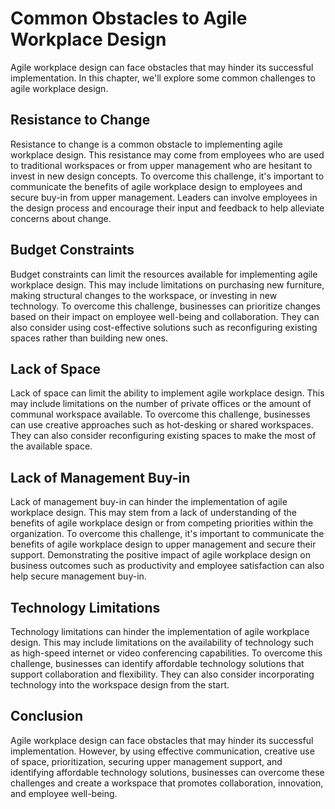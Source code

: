 # Common Obstacles to Agile Workplace Design

Agile workplace design can face obstacles that may hinder its successful implementation. In this chapter, we'll explore some common challenges to agile workplace design.

Resistance to Change
--------------------

Resistance to change is a common obstacle to implementing agile workplace design. This resistance may come from employees who are used to traditional workspaces or from upper management who are hesitant to invest in new design concepts. To overcome this challenge, it's important to communicate the benefits of agile workplace design to employees and secure buy-in from upper management. Leaders can involve employees in the design process and encourage their input and feedback to help alleviate concerns about change.

Budget Constraints
------------------

Budget constraints can limit the resources available for implementing agile workplace design. This may include limitations on purchasing new furniture, making structural changes to the workspace, or investing in new technology. To overcome this challenge, businesses can prioritize changes based on their impact on employee well-being and collaboration. They can also consider using cost-effective solutions such as reconfiguring existing spaces rather than building new ones.

Lack of Space
-------------

Lack of space can limit the ability to implement agile workplace design. This may include limitations on the number of private offices or the amount of communal workspace available. To overcome this challenge, businesses can use creative approaches such as hot-desking or shared workspaces. They can also consider reconfiguring existing spaces to make the most of the available space.

Lack of Management Buy-in
-------------------------

Lack of management buy-in can hinder the implementation of agile workplace design. This may stem from a lack of understanding of the benefits of agile workplace design or from competing priorities within the organization. To overcome this challenge, it's important to communicate the benefits of agile workplace design to upper management and secure their support. Demonstrating the positive impact of agile workplace design on business outcomes such as productivity and employee satisfaction can also help secure management buy-in.

Technology Limitations
----------------------

Technology limitations can hinder the implementation of agile workplace design. This may include limitations on the availability of technology such as high-speed internet or video conferencing capabilities. To overcome this challenge, businesses can identify affordable technology solutions that support collaboration and flexibility. They can also consider incorporating technology into the workspace design from the start.

Conclusion
----------

Agile workplace design can face obstacles that may hinder its successful implementation. However, by using effective communication, creative use of space, prioritization, securing upper management support, and identifying affordable technology solutions, businesses can overcome these challenges and create a workspace that promotes collaboration, innovation, and employee well-being.
